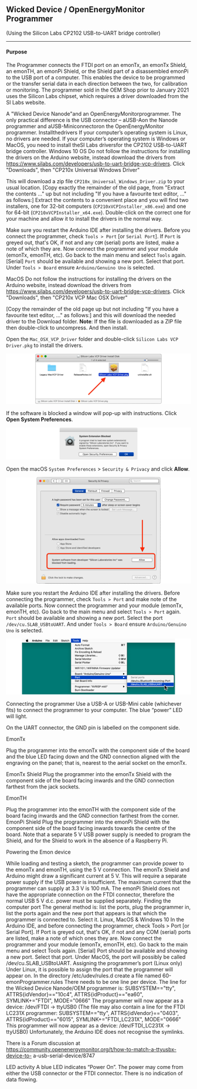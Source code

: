## Wicked Device / OpenEnergyMonitor Programmer
(Using the Silicon Labs CP2102 USB-to-UART bridge controller)

---

#### Purpose

The Programmer connects the FTDI port on an emonTx, an emonTx Shield, an emonTH, an emonPi Shield, or the
Shield part of a disassembled emonPi to the USB port of a computer. This enables the device to be programmed or
the transfer serial data in each direction between the two, for calibration or monitoring. The programmer sold in the
OEM Shop prior to January 2021 uses the Silicon Labs chipset, which requires a driver downloaded from the SI
Labs website.

A "Wicked Device Nanode"and an OpenEnergyMonitorprogrammer.
The only practical difference is the USB connector – aUSB-Aon the Nanode programmer and aUSB-Miniconnectoron the
OpenEnergyMonitor programmer.
Installthedrivers
If your computer’s operating system is Linux, no drivers are needed.
If your computer’s operating system is Windows or MacOS, you need to install theSI Labs driversfor the CP2102
USB-to-UART bridge controller.
Windows 10 OS
Do not follow the instructions for installing the drivers on the Arduino website, instead download the drivers from
https://www.silabs.com/developers/usb-to-uart-bridge-vcp-drivers. Click "Downloads", then "CP210x
Universal Windows Driver"

This will download a zip file <code>CP210x_Universal_Windows_Driver.zip</code> to your usual location.
[Copy exactly the remainder of the old page, from "Extract the
contents ..." up but not including "If you have a favourite text editor, ..." as follows:]
Extract the contents to a convenient place and you will find two installers, one for 32-bit computers
(<code>CP210xVCPInstaller_x86.exe</code>) and one for 64-bit (<code>CP210xVCPInstaller_x64.exe</code>). Double-click
on the correct one for your machine and allow it to install the drivers in the normal way.</p>

<p>Make sure you restart the Arduino IDE after installing the drivers. Before you connect the
programmer, check <code>Tools &gt; Port</code> [or <code>Serial Port</code>]. If <code>Port</code> is greyed out, that's OK, if not and any
<code>COM</code> (serial) ports are listed, make a note of which they are. Now connect the programmer and
your module (emonTx, emonTH, etc). Go back to the main menu and select <code>Tools</code> again. [Serial]
<code>Port</code> should be available and showing a new port. Select that port. Under <code>Tools &gt; Board</code> ensure
<code>Arduino/Genuino Uno</code> is selected.</p>

MacOS
Do not follow the instructions for installing the drivers on the Arduino website, instead download the drivers from
https://www.silabs.com/developers/usb-to-uart-bridge-vcp-drivers. Click "Downloads", then "CP210x
VCP Mac OSX Driver"

[Copy the remainder of the old page up but not including "If you have a favourite text editor, ..." as follows:]
and this will download the needed driver to the Download folder. <strong>Note</strong>: If the file is downloaded as a ZIP file then double-click
to uncompress. And then install.</p>
<p>Open the <code>Mac_OSX_VCP_Driver</code> folder and double-click <code>Silicon Labs VCP Driver.pkg</code> to install the drivers.
</p>
<p><img src="files/SL_VCP_Driver_v3.png" alt="" /></p>
<p>If the software is blocked a window will pop-up with instructions. Click <strong>Open System Preferences</strong>.</p>
<p><img src="files/System_Extension_Blocked_v2.png" alt="" /></p>
<p>Open the macOS <code>System Preferences</code> &gt; <code>Security &amp; Privacy</code> and click <strong>Allow</strong>.</p>
<p><img src="files/Security_Privacy_Allow_v3.png" alt="" /></p>
<p>Make sure you restart the Arduino IDE after installing the drivers. Before connecting the programmer, check <code>Tools &gt; Port</code>
and make note of the available ports. Now connect the programmer and your module (emonTx, emonTH, etc). Go back to the main menu and
select <code>Tools &gt; Port</code> again. <code>Port</code> should be available and showing a new port. Select the port
<code>/dev/cu.SLAB_USBtoUART</code>. And under <code>Tools &gt; Board</code> ensure <code>Arduino/Genuino Uno</code> is
selected.</p>
<p><img src="files/ToolsPortSLAB_v2.png" alt="" /></p>
Connecting the programmer
Use a USB-A or USB-Mini cable (whichever fits) to connect the programmer to your computer. The blue
“power” LED will light.

On the UART connector, the GND pin is labelled on the component side.

EmonTx

Plug the programmer into the emonTx with the component side of the board and the blue LED facing down
and the GND connection aligned with the engraving on the panel; that is, nearest to the aerial socket on the
emonTx.

EmonTx Shield
Plug the programmer into the emonTx Shield with the component side of the board facing inwards and the
GND connection farthest from the jack sockets.

EmonTH

Plug the programmer into the emonTH with the component side of the board facing inwards and the GND
connection farthest from the corner.
EmonPi Shield
Plug the programmer into the emonPi Shield with the component side of the board facing inwards towards the
centre of the board. Note that a separate 5 V USB power supply is needed to program the Shield, and for the
Shield to work in the absence of a Raspberry Pi.

Powering the Emon device

While loading and testing a sketch, the programmer can provide power to the emonTx and emonTH, using the
5 V connection.
The emonTx Shield and Arduino might draw a significant current at 5 V. This will require a separate power
supply if the USB power is insufficient. The maximum current that the programmer can supply at 3.3 V is 100
mA.
The emonPi Shield does not have the appropriate connection on the FTDI connector, therefore the normal
USB 5 V d.c. power must be supplied separately.
Finding the computer port
The general method is: list the ports, plug the programmer in, list the ports again and the new port that
appears is that which the programmer is connected to. Select it.
Linux, MacOS & Windows 10
In the Arduino IDE, and before connecting the programmer, check Tools > Port [or Serial Port]. If
Port is greyed out, that's OK, if not and any COM (serial) ports are listed, make a note of which ones they
are. Now connect the programmer and your module (emonTx, emonTH, etc). Go back to the main menu and
select Tools again. [Serial] Port should be available and showing a new port. Select that port. Under
MacOS, the port will possibly be called /dev/cu.SLAB_USBtoUART.
Assigning the programmer’s port (Linux only)
Under Linux, it is possible to assign the port that the programmer will appear on. In the directory
/etc/udev/rules.d create a file named 60-emonProgrammer.rules There needs to be one line per
device. The line for the Wicked Device Nanode/OEM programmer is:
SUBSYSTEM=="tty", ATTRS{idVendor}=="10c4", ATTRS{idProduct}=="ea60", SYMLINK+="FTDI", MODE="0666"
The programmer will now appear as a device: /dev/FTDI -> ttyUSB0
(The file may also contain a line for the FTDI LC231X programmer:
SUBSYSTEM=="tty", ATTRS{idVendor}=="0403", ATTRS{idProduct}=="6015", SYMLINK+="FTDI_LC231X", MODE="0666"
This programmer will now appear as a device: /dev/FTDI_LC231X -> ttyUSB0)
Unfortunately, the Arduino IDE does not recognise the symlinks.

There is a Forum discussion at https://community.openenergymonitor.org/t/how-to-match-a-ttyusbx-device-to-
a-usb-serial-device/8747

LED activity
A blue LED indicates “Power On”. The power may come from either the USB connector or the FTDI
connector. There is no indication of data flowing.